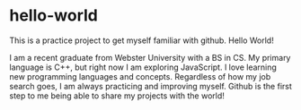 # hello-world
This is a practice project to get myself familiar with github. Hello World!

I am a recent graduate from Webster University with a BS in CS. My primary language is C++, but right now I am exploring JavaScript. I love learning new programming languages and concepts. Regardless of how my job search goes, I am always practicing and improving myself. Github is the first step to me being able to share my projects with the world!
